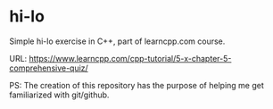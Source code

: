 # hi-lo
Simple hi-lo exercise in C++, part of learncpp.com course. 

URL: https://www.learncpp.com/cpp-tutorial/5-x-chapter-5-comprehensive-quiz/

PS: The creation of this repository has the purpose of helping me get familiarized with git/github.
